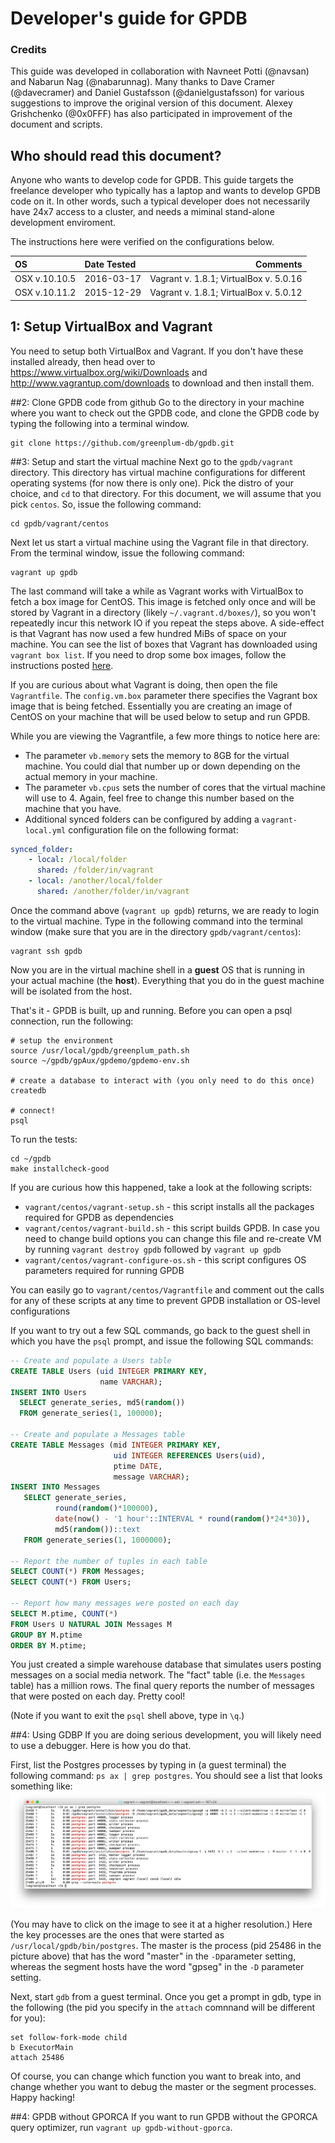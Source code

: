 # Developer's guide for GPDB

### Credits
This guide was developed in collaboration with Navneet Potti (@navsan) and
Nabarun Nag (@nabarunnag). Many thanks to Dave Cramer (@davecramer) and
Daniel Gustafsson (@danielgustafsson) for various suggestions to improve
the original version of this document. Alexey Grishchenko (@0x0FFF) has
also participated in improvement of the document and scripts.

## Who should read this document?
Anyone who wants to develop code for GPDB. This guide targets the
freelance developer who typically has a laptop and wants to develop
GPDB code on it. In other words, such a typical developer does not necessarily
have 24x7 access to a cluster, and needs a miminal stand-alone development
enviroment.

The instructions here were verified on the configurations below.

| **OS**        | **Date Tested**    | **Comments**                           |
| :------------ |:-------------------| --------------------------------------:|
| OSX v.10.10.5 | 2016-03-17         | Vagrant v. 1.8.1; VirtualBox v. 5.0.16 |
| OSX v.10.11.2 | 2015-12-29         | Vagrant v. 1.8.1; VirtualBox v. 5.0.12 |

## 1: Setup VirtualBox and Vagrant
You need to setup both VirtualBox and Vagrant. If you don't have these
installed already, then head over to https://www.virtualbox.org/wiki/Downloads
and http://www.vagrantup.com/downloads to download and then install them.

##2: Clone GPDB code from github
Go to the directory in your machine where you want to check out the GPDB code,
and clone the GPDB code by typing the following into a terminal window.

```shell
git clone https://github.com/greenplum-db/gpdb.git
```

##3: Setup and start the virtual machine
Next go to the `gpdb/vagrant` directory. This directory has virtual machine
configurations for different operating systems (for now there is only one).
Pick the distro of your choice, and `cd` to that directory. For this document,
we will assume that you pick `centos`. So, issue the following command:

```shell
cd gpdb/vagrant/centos
```

Next let us start a virtual machine using the Vagrant file in that directory.
From the terminal window, issue the following command:

```shell
vagrant up gpdb
```

The last command will take a while as Vagrant works with VirtualBox to fetch
a box image for CentOS. This image is fetched only once and will be stored by Vagrant in a
directory (likely `~/.vagrant.d/boxes/`), so you won't repeatedly incur this network IO
if you repeat the steps above. A side-effect is that Vagrant has now used a
few hundred MiBs of space on your machine. You can see the list of boxes that
Vagrant has downloaded using ``vagrant box list``. If you need to drop some
box images, follow the instructions posted [here](https://docs.vagrantup.com/v2/cli/box.html "vagrant manage boxes").

If you are curious about what Vagrant is doing, then open the file
`Vagrantfile`. The `config.vm.box` parameter there specifies the
Vagrant box image that is being fetched. Essentially you are creating an
image of CentOS on your machine that will be used below to setup and run GPDB.

While you are viewing the Vagrantfile, a few more things to notice here are:
* The parameter `vb.memory` sets the memory to 8GB for the virtual machine.
  You could dial that number up or down depending on the actual memory in
  your machine.
* The parameter `vb.cpus` sets the number of cores that the virtual machine will
  use to 4. Again, feel free to change this number based on the machine that
  you have.
* Additional synced folders can be configured by adding a `vagrant-local.yml`
  configuration file on the following format:

```yaml
synced_folder:
    - local: /local/folder
      shared: /folder/in/vagrant
    - local: /another/local/folder
      shared: /another/folder/in/vagrant
```

Once the command above (`vagrant up gpdb`) returns, we are ready to login to the
virtual machine. Type in the following command into the terminal window
(make sure that you are in the directory `gpdb/vagrant/centos`):

```shell
vagrant ssh gpdb
```

Now you are in the virtual machine shell in a **guest** OS that is running in
your actual machine (the **host**). Everything that you do in the guest machine
will be isolated from the host.

That's it - GPDB is built, up and running.  Before you can open a psql connection, run the following:
```shell
# setup the environment
source /usr/local/gpdb/greenplum_path.sh
source ~/gpdb/gpAux/gpdemo/gpdemo-env.sh

# create a database to interact with (you only need to do this once)
createdb

# connect!
psql
```

To run the tests:
```shell
cd ~/gpdb
make installcheck-good
```

If you are curious how this happened, take a look at the following scripts:
* `vagrant/centos/vagrant-setup.sh` - this script installs all the packages
  required for GPDB as dependencies
* `vagrant/centos/vagrant-build.sh` - this script builds GPDB. In case you
  need to change build options you can change this file and re-create VM by
  running `vagrant destroy gpdb` followed by `vagrant up gpdb`
* `vagrant/centos/vagrant-configure-os.sh` - this script configures OS
  parameters required for running GPDB

You can easily go to `vagrant/centos/Vagrantfile` and comment out the calls for
any of these scripts at any time to prevent GPDB installation or OS-level
configurations

If you want to try out a few SQL commands, go back to the guest shell in which
you have the `psql` prompt, and issue the following SQL commands:

```sql
-- Create and populate a Users table
CREATE TABLE Users (uid INTEGER PRIMARY KEY,
                    name VARCHAR);
INSERT INTO Users
  SELECT generate_series, md5(random())
  FROM generate_series(1, 100000);

-- Create and populate a Messages table
CREATE TABLE Messages (mid INTEGER PRIMARY KEY,
                       uid INTEGER REFERENCES Users(uid),
                       ptime DATE,
                       message VARCHAR);
INSERT INTO Messages
   SELECT generate_series,
          round(random()*100000),
          date(now() - '1 hour'::INTERVAL * round(random()*24*30)),
          md5(random())::text
   FROM generate_series(1, 1000000);

-- Report the number of tuples in each table
SELECT COUNT(*) FROM Messages;
SELECT COUNT(*) FROM Users;

-- Report how many messages were posted on each day
SELECT M.ptime, COUNT(*)
FROM Users U NATURAL JOIN Messages M
GROUP BY M.ptime
ORDER BY M.ptime;
```

You just created a simple warehouse database that simulates users posting
messages on a social media network. The "fact" table (i.e. the `Messages`
table) has a million rows. The final query reports the number of messages
that were posted on each day. Pretty cool!

(Note if you want to exit the `psql` shell above, type in `\q`.)

##4: Using GDBP
If you are doing serious development, you will likely need to use a debugger.
Here is how you do that.

First, list the Postgres processes by typing in (a guest terminal) the following
command: `ps ax | grep postgres`. You should see a list that looks something
like: ![Postgres processes](/vagrant/pictures/gpdb_processes.png)

(You may have to click on the image to see it at a higher resolution.)
Here the key processes are the ones that were started as
`/usr/local/gpdb/bin/postgres`. The master is the process (pid 25486
in the picture above) that has the word "master" in the `-D`parameter setting,
whereas the segment hosts have the word "gpseg" in the `-D` parameter setting.

Next, start ``gdb`` from a guest terminal. Once you get a prompt in gdb, type
in the following (the pid you specify in the `attach` comnnand will be
different for you):
```gdb
set follow-fork-mode child
b ExecutorMain
attach 25486
```
Of course, you can change which function you want to break into, and change
whether you want to debug the master or the segment processes. Happy hacking!

##4: GPDB without GPORCA
If you want to run GPDB without the GPORCA query optimizer, run `vagrant up gpdb-without-gporca`.
